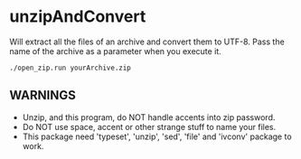 # unzipAndConvert
Will extract all the files of an archive and convert them to UTF-8.
Pass the name of the archive as a parameter when you execute it.
```
./open_zip.run yourArchive.zip
```

## WARNINGS
* Unzip, and this program, do NOT handle accents into zip password.
* Do NOT use space, accent or other strange stuff to name your files.
* This package need 'typeset', 'unzip', 'sed', 'file' and 'ivconv' package to work.
